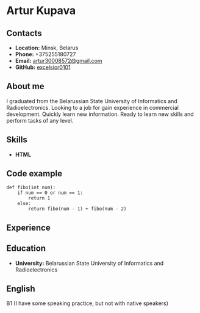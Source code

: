 # Artur Kupava
## Contacts
* __Location:__ Minsk, Belarus
* __Phone:__ +375255180727
* __Email:__ artur30008572@gmail.com
* __GitHub:__ [excelsior0101](https://github.com/excelsior0101)
## About me
I graduated from the Belarussian State University of Informatics and Radioelectronics.
Looking to a job for gain experience in commercial development. 
Quickly learn new information. Ready to learn new skills and perform tasks of any level.
## Skills
* __HTML__
## Code example
```
def fibo(int num):
    if num == 0 or num == 1:
        return 1
    else:
        return fibo(num - 1) + fibo(num - 2)
```
## Experience
## Education
* __University:__ Belarussian State University of Informatics and Radioelectronics
## English
B1 (I have some speaking practice, but not with native speakers)